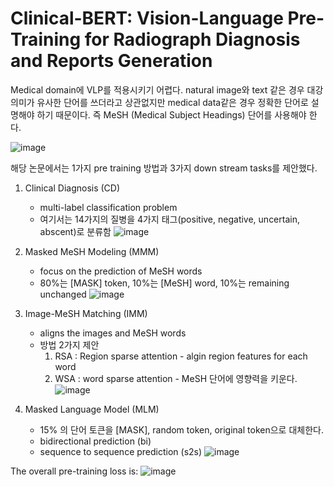 # Clinical-BERT: Vision-Language Pre-Training for Radiograph Diagnosis and Reports Generation



Medical domain에 VLP를 적용시키기 어렵다. natural image와 text 같은 경우 대강 의미가 유사한 단어를 쓰더라고 상관없지만 medical data같은 경우 정확한 단어로 설명해야 하기 때문이다. 즉 MeSH (Medical Subject Headings) 단어를 사용해야 한다.

![image](https://user-images.githubusercontent.com/70581043/167625408-c794f333-2cb6-49c4-b0a0-220cbfc96391.png)

해당 논문에서는 1가지 pre training 방법과 3가지 down stream tasks를 제안했다.
1. Clinical Diagnosis (CD)
   - multi-label classification problem
   - 여기서는 14가지의 질병을 4가지 태그(positive, negative, uncertain, abscent)로 분류함
   ![image](https://user-images.githubusercontent.com/70581043/167626060-d9f61e35-1368-44a7-abf8-fedfe422b20d.png)

2. Masked MeSH Modeling (MMM)
    - focus on the prediction of MeSH words
    - 80%는 [MASK] token, 10%는 [MeSH] word, 10%는 remaining unchanged
    ![image](https://user-images.githubusercontent.com/70581043/167626419-2eff61c1-bf16-42eb-953b-597e631638c7.png)

3. Image-MeSH Matching (IMM)
    - aligns the images and MeSH words
    - 방법 2가지 제안 
       1) RSA : Region sparse attention - algin region features for each word
       2) WSA : word sparse attention - MeSH 단어에 영향력을 키운다.
![image](https://user-images.githubusercontent.com/70581043/167626719-e59be2f7-7e4e-47e6-9141-a1bd8dbe9c4d.png)

4. Masked Language Model (MLM)
    - 15% 의 단어 토큰을 [MASK], random token, original token으로 대체한다.
    - bidirectional prediction (bi) 
    - sequence to sequence prediction (s2s)
    ![image](https://user-images.githubusercontent.com/70581043/167626993-f8e10a26-7244-4333-8050-fcab5fe388d0.png)



The overall pre-training loss is:
![image](https://user-images.githubusercontent.com/70581043/167627139-aaf4a15e-9282-49ba-a72a-1cd2cecc4b0d.png)
